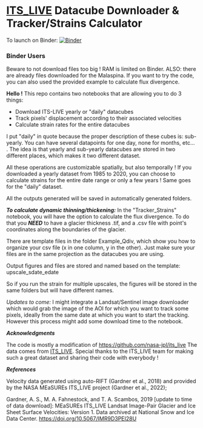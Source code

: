 # [ITS_LIVE](https://its-live.jpl.nasa.gov/) Datacube Downloader & Tracker/Strains Calculator

To launch on Binder: [![Binder](https://mybinder.org/badge_logo.svg)](https://mybinder.org/v2/gh/vdevauxchupin/ITS-LIVE-Downloader-Tracker/main)

### Binder Users
Beware to not download files too big ! RAM is limited on Binder.
ALSO: there are already files downloaded for the Malaspina. If you want to try the code, you can also used the provided example to calculate flux divergence.

**Hello !** This repo contains two notebooks that are allowing you to do 3 things:
- Download ITS-LIVE yearly or "daily" datacubes
- Track pixels' displacement according to their associated velocities
- Calculate strain rates for the entire datacubes

I put "daily" in quote because the proper description of these cubes is: sub-yearly.
You can have several datapoints for one day, none for months, etc... . The idea is that yearly and 
sub-yearly datacubes are stored in two different places, which makes it two different dataset.

All these operations are customizable spatially, but also temporally ! If you downloaded a yearly dataset from 1985 to 2020,
you can choose to calculate strains for the entire date range or only a few years ! Same goes for the "daily" dataset.

All the outputs generated will be saved in automatically generated folders.

***To calculate dynamic thinning/thickening:*** 
In the "Tracker_Strains" notebook, you will have the option to calculate the flux divergence.
To do that you ***NEED*** to have a glacier thickness .tif, and a .csv file with point's coordinates along the boundaries of the glacier.

There are template files in the folder Example_Qdiv, which show you how to organize your csv file (x in one column, y in the other).
Just make sure your files are in the same projection as the datacubes you are using. 

Output figures and files are stored and named based on the template:
upscale_sdate_edate

So if you run the strain for multiple upscales, the figures will be stored in the same folders but will have different names.

*Updates to come:*
I might integrate a Landsat/Sentinel image downloader which would grab the image of the AOI for which you want to track some pixels, 
ideally from the same date at which you want to start the tracking. 
However this process might add some download time to the notebook. 


***Acknowledgments***

The code is mostly a modification of https://github.com/nasa-jpl/its_live
The data comes from [ITS_LIVE](https://its-live.jpl.nasa.gov/).
Special thanks to the ITS_LIVE team for making such a great dataset and sharing their code with everybody ! 


***References***

Velocity data generated using auto-RIFT (Gardner et al., 2018) and provided by the NASA MEaSUREs ITS_LIVE project (Gardner et al., 2022);

Gardner, A. S., M. A. Fahnestock, and T. A. Scambos, 2019 [update to time of data download]: MEaSUREs ITS_LIVE Landsat Image-Pair Glacier and Ice Sheet Surface Velocities: Version 1. Data archived at National Snow and Ice Data Center. https://doi.org/10.5067/IMR9D3PEI28U
